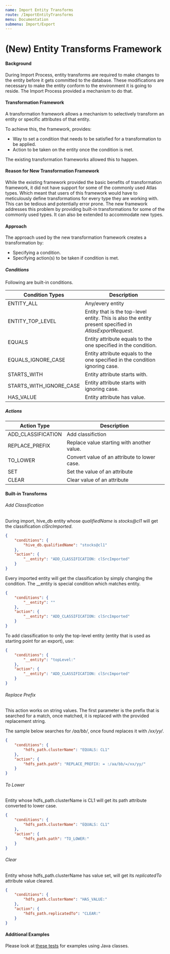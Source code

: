 ```yaml
---
name: Import Entity Transforms
route: /ImportEntityTransforms
menu: Documentation
submenu: Import/Export
---
```


# (New) Entity Transforms Framework

#### Background

During Import Process, entity transforms are required to make changes to the entity before it gets committed to the database. These modifications are necessary to make the entity conform to the environment it is going to reside. The Import Process provided a mechanism to do that.

#### Transformation Framework

A transformation framework allows a mechanism to selectively transform an entity or specific attributes of that entity.

To achieve this, the framework, provides:

* Way to set a condition that needs to be satisfied for a transformation to be applied.
* Action to be taken on the entity once the condition is met.

The existing transformation frameworks allowed this to happen.

#### Reason for New Transformation Framework

While the existing framework provided the basic benefits of transformation framework, it did not have support for some of the commonly used Atlas types. Which meant that users of this framework would have to meticulously define transformations for every type they are working with. This can be tedious and potentially error prone.
The new framework addresses this problem by providing built-in transformations for some of the commonly used types. It can also be extended to accommodate new types.

#### Approach

The approach used by the new transformation framework creates a transformation by:
* Specifying a condition.
* Specifying action(s) to be taken if condition is met.

##### Conditions

Following are built-in conditions.

Condition Types                          | Description     |
-----------------------------------------|-----------------|
ENTITY_ALL                | Any/every entity               |
ENTITY_TOP_LEVEL          | Entity that is the top-level entity. This is also the entity present specified in _AtlasExportRequest_.|
EQUALS                    | Entity attribute equals to the one specified in the condition. |
EQUALS_IGNORE_CASE        | Entity attribute equals to the one specified in the condition ignoring case. |
STARTS_WITH               | Entity attribute starts with. | 
STARTS_WITH_IGNORE_CASE   | Entity attribute starts with ignoring case. |
HAS_VALUE                 | Entity attribute has value. |


##### Actions

Action Type        | Description                                  |
-------------------|----------------------------------------------|
ADD_CLASSIFICATION | Add classifiction                            |
REPLACE_PREFIX     | Replace value starting with another value.   |
TO_LOWER           | Convert value of an attribute to lower case. |
SET                | Set the value of an attribute                |
CLEAR              | Clear value of an attribute                  |

#### Built-in Transforms

###### Add Classification

During import, hive_db entity whose _qualifiedName_ is _stocks@cl1_ will get the classification _clSrcImported_.
```json 
{
    "conditions": {
        "hive_db.qualifiedName": "stocks@cl1"
    },
    "action": {
        "__entity": "ADD_CLASSIFICATION: clSrcImported"
    }
}
```

Every imported entity will get the classification by simply changing the condition. The __entity is special condition which matches entity.

```json 
{
    "conditions": {
        "__entity": ""
    },
    "action": {
        "__entity": "ADD_CLASSIFICATION: clSrcImported"
    }
}
```

To add classification to only the top-level entity (entity that is used as starting point for an export), use:

```json 
{
    "conditions": {
        "__entity": "topLevel:"
    },
    "action": {
        "__entity": "ADD_CLASSIFICATION: clSrcImported"
    }
}
```
###### Replace Prefix

This action works on string values. The first parameter is the prefix that is searched for a match, once matched, it is replaced with the provided replacement string.

The sample below searches for _/aa/bb/_, once found replaces it with _/xx/yy/_.
```json 
{
    "conditions": {
        "hdfs_path.clusterName": "EQUALS: CL1"
    },
    "action": {
        "hdfs_path.path": "REPLACE_PREFIX: = :/aa/bb/=/xx/yy/"
    }
}
```

###### To Lower

Entity whose hdfs_path.clusterName is CL1 will get its path attribute converted to lower case.

```json 
{
    "conditions": {
        "hdfs_path.clusterName": "EQUALS: CL1"
    },
    "action": {
        "hdfs_path.path": "TO_LOWER:"
    }
}
```

###### Clear

Entity whose hdfs_path.clusterName has value set, will get its _replicatedTo_ attribute value cleared.

```json 
{
    "conditions": {
        "hdfs_path.clusterName": "HAS_VALUE:"
    },
    "action": {
        "hdfs_path.replicatedTo": "CLEAR:"
    }
}
```


#### Additional Examples

Please look at [these tests](https://github.com/apache/atlas/blob/master/intg/src/test/java/org/apache/atlas/entitytransform/TransformationHandlerTest.java) for examples using Java classes.